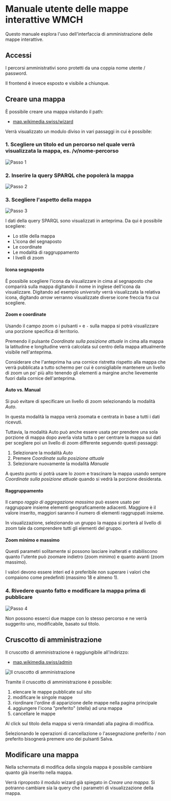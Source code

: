 # Manuale utente delle mappe interattive WMCH

Questo manuale esplora l'uso dell'interfaccia di amministrazione delle mappe interattive.

## Accessi

I percorsi amministrativi sono protetti da una coppia nome utente / password.

Il frontend è invece esposto e visibile a chiunque.

## Creare una mappa

È possibile creare una mappa visitando il path:

- [map.wikimedia.swiss/wizard](https://map.wikimedia.swiss/wizard)

Verrà visualizzato un modulo diviso in vari passaggi in cui è possibile:

### 1. Scegliere un titolo ed un percorso nel quale verrà visualizzata la mappa, es. /v/nome-percorso

![Passo 1](/wizard/man/_media/wizard-01.png)

### 2. Inserire la query SPARQL che popolerà la mappa

![Passo 2](/wizard/man/_media/wizard-02.png)

### 3. Scegliere l'aspetto della mappa

![Passo 3](/wizard/man/_media/wizard-03.png)

I dati della query SPARQL sono visualizzati in anteprima. Da qui è possibile scegliere:

- Lo stile della mappa
- L'icona del segnaposto
- Le coordinate
- Le modalità di raggruppamento
- I livelli di zoom

#### Icona segnaposto

È possibile scegliere l'icona da visualizzare in cima al segnaposto che comparirà sulla mappa digitando il nome in inglese dell'icona da visualizzare. Digitando ad esempio *university* verrà visualizzata la relativa icona, digitando *arrow* verranno visualizzate diverse icone freccia fra cui scegliere.

#### Zoom e coordinate

Usando il campo zoom o i pulsanti `+` e `-` sulla mappa si potrà visualizzare una porzione specifica di territorio.

Premendo il pulsante *Coordinate sulla posizione attuale* in cima alla mappa la latitudine e longitudine verrà calcolata sul centro della mappa attualmente visibile nell'anteprima.

Considerare che l'anteprima ha una cornice ristretta rispetto alla mappa che verrà pubblicata a tutto schermo per cui è consigliabile mantenere un livello di zoom un po' più alto tenendo gli elementi a margine anche lievemente fuori dalla cornice dell'anteprima.

#### Auto vs. Manual

Si può evitare di specificare un livello di zoom selezionando la modalità *Auto*.

In questa modalità la mappa verrà zoomata e centrata in base a tutti i dati ricevuti.

Tuttavia, la modalità Auto può anche essere usata per prendere una sola porzione di mappa dopo averla vista tutta o per centrare la mappa sui dati per scegliere poi un livello di zoom differente seguendo questi passaggi:

1. Selezionare la modalità *Auto*
2. Premere *Coordinate sulla posizione attuale*
3. Selezionare nuovamente la modalità *Manuale*

A questo punto si potrà usare lo zoom e trascinare la mappa usando sempre *Coordinate sulla posizione attuale* quando si vedrà la porzione desiderata.


#### Raggruppamento

Il campo *raggio di aggregazione massimo* può essere usato per raggruppare insieme elementi geograficamente adiacenti. Maggiore è il valore inserito, maggiori saranno il numero di elementi raggruppati insieme.

In visualizzazione, selezionando un gruppo la mappa si porterà al livello di zoom tale da comprendere tutti gli elementi del gruppo.


#### Zoom minimo e massimo

Questi parametri solitamente si possono lasciare inalterati e stabiliscono quanto l'utente può zoomare indietro (zoom minimo) e quanto avanti (zoom massimo).

I valori devono essere interi ed è preferibile non superare i valori che compaiono come predefiniti (massimo 18 e almeno 1).


### 4. Rivedere quanto fatto e modificare la mappa prima di pubblicare

![Passo 4](/wizard/man/_media/wizard-04.png)

Non possono esserci due mappe con lo stesso percorso e ne verrà suggerito uno, modificabile, basato sul titolo.

## Cruscotto di amministrazione

Il cruscotto di amministrazione è raggiungibile all'indirizzo:

- [map.wikimedia.swiss/admin](https://map.wikimedia.swiss/admin)

![Il cruscotto di amministrazione](/wizard/man/_media/admin-01.png)

Tramite il cruscotto di amministrazione è possibile:

1. elencare le mappe pubblicate sul sito
2. modificare le singole mappe
3. riordinare l'ordine di apparizione delle mappe nella pagina principale
4. aggiungere l'icona "preferito" (stella) ad una mappa
5. cancellare le mappe

Al click sul titolo della mappa si verrà rimandati alla pagina di modifica.

Selezionando le operazioni di cancellazione o l'assegnazione preferito / non preferito bisognerà premere uno dei pulsanti Salva.

## Modificare una mappa

Nella schermata di modifica della singola mappa è possibile cambiare quanto già inserito nella mappa.

Verrà riproposto il modulo wizard già spiegato in *Creare una mappa*. Si potranno cambiare sia la query che i parametri di visualizzazione della mappa.

